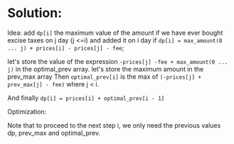 # Solution:

Idea:
add `dp[i]` the maximum value of the amount if we have ever bought excise taxes on j day (j <=i) and added it on i day if
`dp[i] = max_amount(0 ... j) + prices[i] - prices[j] - fee`;

let's store the value of the expression `-prices[j] -fee + max_amount(0 ... j)` in the optimal_prev array.
let's store the maximum amount in the prev_max array
Then `optimal_prev[i]` is the max of `(-prices[j] + prev_max[j] - fee)` where j < i.

And finally `dp[i] = prices[i] + optimal_prev[i - 1]`

Optimization:

Note that to proceed to the next step i, we only need the previous values dp, prev_max and optimal_prev.
